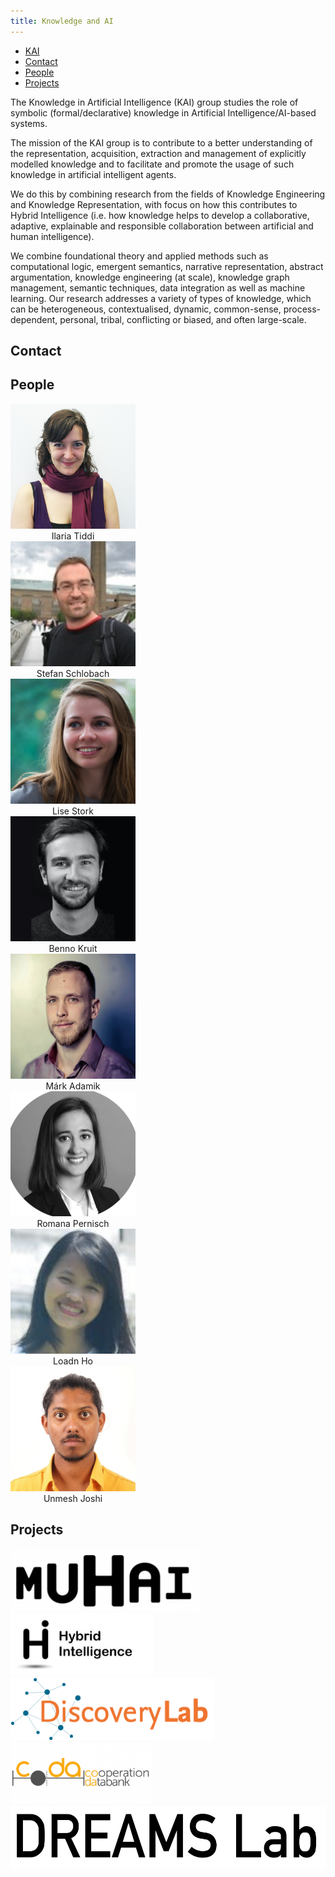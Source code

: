 ```yaml
---
title: Knowledge and AI
---
```


<nav><ul>
<li class="home"><a href="/">KAI</a></li>
<li><a href="#contact">Contact</a></li>
<li><a href="#people">People</a></li>
<li><a href="#projects">Projects</a></li>
</ul></nav>

The Knowledge in Artificial Intelligence (KAI) group studies the role of symbolic (formal/declarative) knowledge in Artificial Intelligence/AI-based systems. 

The mission of the KAI group is to contribute to a better understanding of the representation, acquisition, extraction and management of explicitly modelled knowledge and to facilitate and promote the usage of such knowledge in artificial intelligent agents. 

We do this by combining research from the fields of Knowledge Engineering and Knowledge Representation, with focus on how this contributes to Hybrid Intelligence (i.e. how knowledge helps to develop a collaborative, adaptive, explainable and responsible collaboration between artificial and human intelligence).

We combine foundational theory and applied methods such as computational logic, emergent semantics, narrative representation, abstract argumentation, knowledge engineering (at scale), knowledge graph management, semantic techniques, data integration as well as machine learning. Our research addresses a variety of types of knowledge, which can be heterogeneous, contextualised, dynamic, common-sense, process-dependent, personal, tribal, conflicting or biased, and often large-scale.

## Contact


## People
<div style="text-align: center; width:200px;"><img src="images/ilaria.png" width="200" height="200"><br>Ilaria Tiddi</div>
<div style="text-align: center; width:200px;"><img src="images/stefan.png" width="200" height="200"><br>Stefan Schlobach</div>
<div style="text-align: center; width:200px;"><img src="images/lise.png" width="200" height="200"><br>Lise Stork</div>
<div style="text-align: center; width:200px;"><img src="images/benno.jpg" width="200" height="200"><br>Benno Kruit</div>
<div style="text-align: center; width:200px;"><img src="images/mark.png" width="200" height="200"><br>Márk Adamik</div>
<div style="text-align: center; width:200px;"><img src="images/romana.png" width="200" height="200"><br>Romana Pernisch</div>
<div style="text-align: center; width:200px;"><img src="images/loan.png" width="200" height="200"><br>Loadn Ho</div>
<div style="text-align: center; width:200px;"><img src="images/unmesh.png" width="200" height="200"><br>Unmesh Joshi</div>


## Projects
<img src="images/muhai.png" height="100">
<img src="images/hybrid.png" height="100">
<img src="images/discovery.png" height="100">
<img src="images/coda.png" height="100">
<img src="images/dreams.png" height="100">
